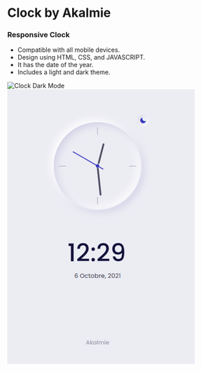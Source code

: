 # Clock by Akalmie

### Responsive Clock

- Compatible with all mobile devices.
- Design using HTML, CSS, and JAVASCRIPT.
- It has the date of the year.
- Includes a light and dark theme.

![Clock Dark Mode]([images/darkmode.png](https://gitlab.com/Akalmie/clock/blob/main/images/darkmode.png?raw=true))
![Clock Light Mode](images/lightmode.png)

